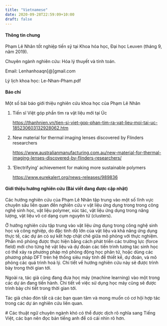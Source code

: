 ```yaml
---
title: "Vietnamese"
date: 2020-09-28T22:59:09+10:00
draft: false
---
```


#### Thông tin chung

Phạm Lê Nhân tốt nghiệp tiến sỹ tại Khoa hóa học, Đại học Leuven (tháng 9, năm 2019).

Chuyên ngành nghiên cứu: Hóa lý thuyết và tính toán.

Email: Lenhanhoaqn[@]gmail.com 

Lý lịch khoa học: Le-Nhan-Pham.pdf 

#### **Báo chí**

Một số bài báo giới thiệu nghiên cứu khoa học của Phạm Lê Nhân

1. Tiến sĩ Việt góp phần tìm ra vật liệu mới tại Úc

   https://thanhnien.vn/tien-si-viet-gop-phan-tim-ra-vat-lieu-moi-tai-uc-185230603132928062.htm

2. New material for thermal imaging lenses discovered by Flinders researchers

   https://www.australianmanufacturing.com.au/new-material-for-thermal-imaging-lenses-discovered-by-flinders-researchers/

3. ‘Electrifying’ achievement for making more sustainable polymers 

   https://www.eurekalert.org/news-releases/989836

   

#### Giới thiệu hướng nghiên cứu (Bài viết đang được cập nhật)

Các hướng nghiên cứu của Phạm Lê Nhân tập trung vào một số lĩnh vực chuyên sâu liên quan đến nghiên cứu v vật liệu ứng dụng trong trong công nghệ sinh học, vật liệu polymer, xúc tác, vật liệu ứng dụng trong năng lượng, vật liệu vô cơ dạng cụm nguyên tử (clusters).

Ở hướng nghiên cứu tập trung vào vật liệu ứng dụng trong công nghệ sinh học và công nghiệp, do đặc tính độ lớn của vật liệu và khả năng ứng dụng thực tế, các dự án có sự kết hợp chặt chẽ giữa mô phỏng với thực nghiệm. Phần mô phỏng được thực hiện bằng cách phát triển các trường lực (force field) mới cho từng hệ vật liệu và dự đoán các tiến trình tương tác sinh học có thể xảy ra phương pháp mô phỏng động học phân tử, hoặc dùng các phương pháp DFT trên hệ thống siêu máy tính để thiết kế, dự đoán, và mô phỏng các quá trình hoá lý. Chi tiết về hướng nghiên cứu này sẽ được trình bày trong thời gian tới.

Ngoài ra, tác giả cũng đang đưa học máy (machine learning) vào một trong các dự án đang tiến hành. Chi tiết về việc sử dụng học máy cũng sẽ được trình bày chi tiết trong thời gian tới.

Tác giả chào đón tất cả các bạn quan tâm và mong muốn có cơ hội hợp tác trong các dự án nghiên cứu liên quan.

\# Các thuật ngữ chuyên ngành khó có thể được dịch rõ nghĩa sang Tiếng Việt, các bạn nên đọc bản tiếng anh để có cái nhìn rõ hơn.